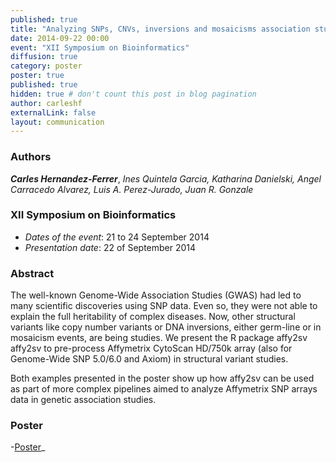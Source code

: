 ```yaml
---
published: true
title: "Analyzing SNPs, CNVs, inversions and mosaicisms association studies using Affymetrix CytoScan"
date: 2014-09-22 00:00
event: "XII Symposium on Bioinformatics"
diffusion: true
category: poster
poster: true
published: true
hidden: true # don't count this post in blog pagination
author: carleshf
externalLink: false
layout: communication
---
```


### Authors

___Carles Hernandez-Ferrer___, _Ines Quintela Garcia, Katharina Danielski, Angel Carracedo Alvarez, Luis A. Perez-Jurado, Juan R. Gonzale_

### XII Symposium on Bioinformatics

 - _Dates of the event_: 21 to 24 September 2014
 - _Presentation date_: 22 of September 2014

### Abstract

The well-known Genome-Wide Association Studies (GWAS) had led to many scientific discoveries using SNP data. Even so, they were not able to explain the full heritability of complex diseases. Now, other structural variants like copy number variants or DNA inversions, either germ-line or in mosaicism events, are being studies. We present the R package affy2sv affy2sv to pre-process Affymetrix CytoScan HD/750k array (also for Genome-Wide SNP 5.0/6.0 and Axiom) in structural variant studies.

Both examples presented in the poster show up how affy2sv can be used as part of more complex pipelines aimed to analyze Affymetrix SNP arrays data in genetic association studies.

### Poster

 -[Poster](https://f1000research.com/posters/1098270)_
